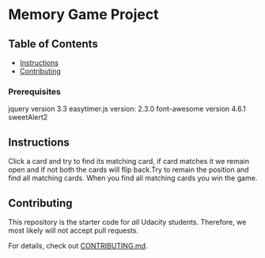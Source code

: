 # Memory Game Project

## Table of Contents

* [Instructions](#instructions)
* [Contributing](#contributing)

### Prerequisites

jquery version 3.3
easytimer.js version: 2.3.0
font-awesome version 4.6.1
sweetAlert2

## Instructions
Click a card and try to find its matching card, if card matches it we remain open and if not both the cards will flip back.Try to remain the position and find all matching cards.
When you find all matching cards you win the game.

## Contributing

This repository is the starter code for _all_ Udacity students. Therefore, we most likely will not accept pull requests.

For details, check out [CONTRIBUTING.md](CONTRIBUTING.md).
